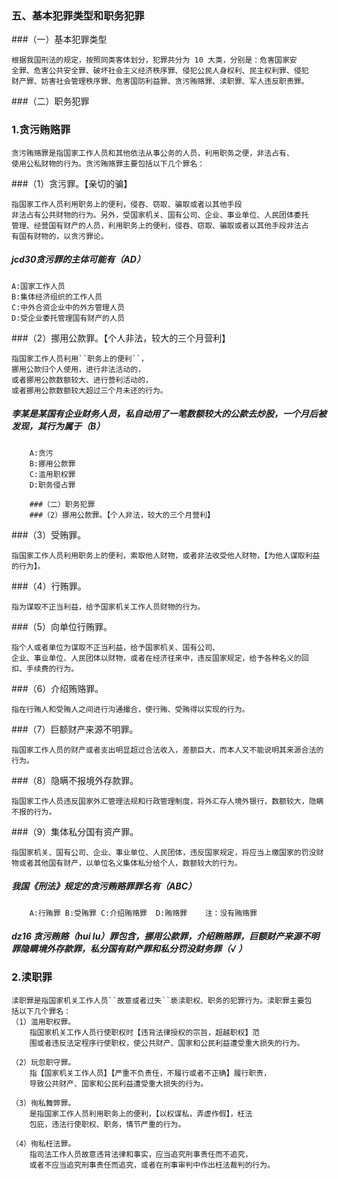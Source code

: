 
### 五、基本犯罪类型和职务犯罪

###（一）基本犯罪类型

    根据我国刑法的规定，按照同类客体划分，犯罪共分为 10 大类，分别是：危害国家安
    全罪、危害公共安全罪、破坏社会主义经济秩序罪、侵犯公民人身权利、民主权利罪、侵犯
    财产罪、妨害社会管理秩序罪、危害国防利益罪、贪污贿赂罪、渎职罪、军人违反职责罪。

###（二）职务犯罪
### 1.贪污贿赂罪

    贪污贿赂罪是指国家工作人员和其他依法从事公务的人员，利用职务之便，非法占有、
    使用公私财物的行为。贪污贿赂罪主要包括以下几个罪名：

###（1）贪污罪。【亲切的骗】

    指国家工作人员利用职务上的便利，侵吞、窃取、骗取或者以其他手段
    非法占有公共财物的行为。另外，受国家机关、国有公司、企业、事业单位、人民团体委托
    管理、经营国有财产的人员，利用职务上的便利，侵吞、窃取、骗取或者以其他手段非法占
    有国有财物的，以贪污罪论。

##### jcd30贪污罪的主体可能有（AD）
    A:国家工作人员
    B:集体经济组织的工作人员
    C:中外合资企业中的外方管理人员
    D:受企业委托管理国有财产的人员    
    
###（2）挪用公款罪。【个人非法，较大的三个月营利】

    指国家工作人员利用``职务上的便利``，
    挪用公款归个人使用，进行非法活动的，
    或者挪用公款数额较大、进行营利活动的，
    或者挪用公款数额较大超过三个月未还的行为。


##### 李某是某国有企业财务人员，私自动用了一笔数额较大的公款去炒股，一个月后被发现，其行为属于（B）
        A:贪污
        B:挪用公款罪
        C:滥用职权罪
        D:职务侵占罪
    
        ###（二）职务犯罪
        ###（2）挪用公款罪。【个人非法，较大的三个月营利】

###（3）受贿罪。

    指国家工作人员利用职务上的便利，索取他人财物，或者非法收受他人财物，【为他人谋取利益的行为】。

###（4）行贿罪。

    指为谋取不正当利益，给予国家机关工作人员财物的行为。

###（5）向单位行贿罪。

    指个人或者单位为谋取不正当利益，给予国家机关、国有公司、
    企业、事业单位、人民团体以财物，或者在经济往来中，违反国家规定，给予各种名义的回
    扣、手续费的行为。

###（6）介绍贿赂罪。

    指在行贿人和受贿人之间进行沟通撮合，使行贿、受贿得以实现的行为。

###（7）巨额财产来源不明罪。

    指国家工作人员的财产或者支出明显超过合法收入，差额巨大，而本人又不能说明其来源合法的行为。

###（8）隐瞒不报境外存款罪。

    指国家工作人员违反国家外汇管理法规和行政管理制度，将外汇存人境外银行，数额较大，隐瞒不报的行为。

###（9）集体私分国有资产罪。

    指国家机关、国有公司、企业、事业单位、人民团体，违反国家规定，将应当上缴国家的罚没财物或者其他国有财产，以单位名义集体私分给个人，数额较大的行为。

##### 我国《刑法》规定的贪污贿赂罪罪名有（ABC）
        A:行贿罪 B:受贿罪 C:介绍贿赂罪  D:贿赂罪    注：没有贿赂罪

##### dz16 贪污贿赂（hui lu）罪包含，挪用公款罪，介绍贿赂罪，巨额财产来源不明罪隐瞒境外存款罪，私分国有财产罪和私分罚没财务罪（√ ）    


### 2.渎职罪
    渎职罪是指国家机关工作人员``故意或者过失``亵渎职权、职务的犯罪行为。渎职罪主要包
    括以下几个罪名：
    （1）滥用职权罪。
        指国家机关工作人员行使职权时【违背法律授权的宗旨，超越职权】范
        围或者违反法定程序行使职权，使公共财产、国家和公民利益遭受重大损失的行为。
        
    （2）玩忽职守罪。
        指【国家机关工作人员】【严重不负责任，不履行或者不正确】履行职责，
        导致公共财产、国家和公民利益遭受重大损失的行为。
        
    （3）徇私舞弊罪。
        是指国家工作人员利用职务上的便利，【以权谋私，弄虚作假】，枉法
        包庇，违法行使职权、职务，情节严重的行为。
        
    （4）徇私枉法罪。
        指司法工作人员故意违背法律和事实，应当追究刑事责任而不追究，
        或者不应当追究刑事责任而追究，或者在刑事审判中作出枉法裁判的行为。
